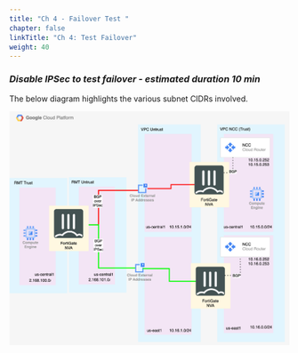 ```yaml
---
title: "Ch 4 - Failover Test "
chapter: false
linkTitle: "Ch 4: Test Failover"
weight: 40
---
```


### ***Disable IPSec to test failover - estimated duration 10 min***

The below diagram highlights the various subnet CIDRs involved.

![failover](failover.svg)